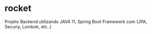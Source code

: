 # rocket
Projeto Backend utilizando JAVA 11, Spring Boot Framework com (JPA, Securiy, Lombok, etc..)
